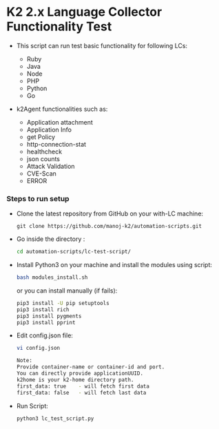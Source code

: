 # K2 2.x Language Collector Functionality Test 
- This script can run test basic functionality for following LCs:
  - Ruby
  - Java
  - Node
  - PHP
  - Python
  - Go

- k2Agent functionalities such as: 
  - Application attachment
  - Application Info
  - get Policy
  - http-connection-stat
  - healthcheck
  - json counts
  - Attack Validation
  - CVE-Scan 
  - ERROR

### Steps to run setup
- Clone the latest repository from GitHub on your with-LC machine:
  ```
  git clone https://github.com/manoj-k2/automation-scripts.git
  ```
  
- Go inside the directory :
    ```sh
    cd automation-scripts/lc-test-script/
    ```

- Install Python3 on your machine and install the modules using script:
    ```sh
    bash modules_install.sh 
    ``` 
    or you can install manually (if fails): 
    ```sh
    pip3 install -U pip setuptools 
    pip3 install rich
    pip3 install pygments
    pip3 install pprint
    ```

- Edit config.json file:
    ```sh
    vi config.json
   
    Note:
    Provide container-name or container-id and port. 
    You can directly provide applicationUUID. 
    k2home is your k2-home directory path.
    first_data: true    - will fetch first data
    first_data: false   - will fetch last data  
    ```

- Run Script:
    ```sh
    python3 lc_test_script.py
    ```
